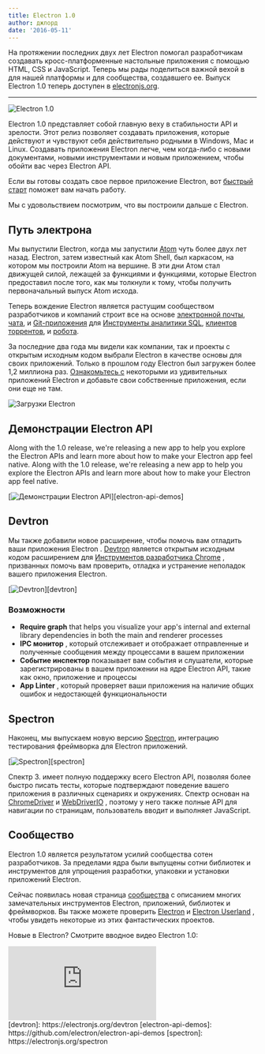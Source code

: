 ```yaml
---
title: Electron 1.0
author: джлорд
date: '2016-05-11'
---
```


На протяжении последних двух лет Electron помогал разработчикам создавать кросс-платформенные настольные приложения с помощью HTML, CSS и JavaScript. Теперь мы рады поделиться важной вехой в для нашей платформы и для сообщества, создавшего ее. Выпуск Electron 1.0 теперь доступен в [electronjs.org](https://electronjs.org).

---

![Electron 1.0](https://cloud.githubusercontent.com/assets/378023/15007352/315f5eea-1213-11e6-984e-21f5dab31267.png)

Electron 1.0 представляет собой главную веху в стабильности API и зрелости. Этот релиз позволяет создавать приложения, которые действуют и чувствуют себя действительно родными в Windows, Mac и Linux. Создавать приложения Electron легче, чем когда-либо с новыми документами, новыми инструментами и новым приложением, чтобы обойти вас через Electron API.

Если вы готовы создать свое первое приложение Electron, вот [быстрый старт](https://electronjs.org/docs/tutorial/quick-start) поможет вам начать работу.

Мы с удовольствием посмотрим, что вы построили дальше с Electron.

## Путь электрона

Мы выпустили Electron, когда мы запустили [Atom](https://atom.io) чуть более двух лет назад. Electron, затем известный как Atom Shell, был каркасом, на котором мы построили Atom на вершине. В эти дни Атом стал движущей силой, лежащей за функциями и функциями, которые Electron предоставил после того, как мы толкнули к тому, чтобы получить первоначальный выпуск Atom исхода.

Теперь вождение Electron является растущим сообществом разработчиков и компаний строит все на основе [электронной почты](https://nylas.com), [чата](https://slack.com), и [Git-приложения](https://www.gitkraken.com) для [Инструменты аналитики SQL](https://www.wagonhq.com), [клиентов торрентов](https://webtorrent.io/desktop), и [робота](https://www.jibo.com).

За последние два года мы видели как компании, так и проекты с открытым исходным кодом выбрали Electron в качестве основы для своих приложений. Только в прошлом году Electron был загружен более 1,2 миллиона раз. [Ознакомьтесь с](https://electronjs.org/apps) некоторыми из удивительных приложений Electron и добавьте свои собственные приложения, если они еще не там.

![Загрузки Electron](https://cloud.githubusercontent.com/assets/378023/15037731/af7e87e0-12d8-11e6-94e2-117c360d0ac9.png)

## Демонстрации Electron API

Along with the 1.0 release, we're releasing a new app to help you explore the Electron APIs and learn more about how to make your Electron app feel native. Along with the 1.0 release, we're releasing a new app to help you explore the Electron APIs and learn more about how to make your Electron app feel native.

[![Демонстрации Electron API](https://cloud.githubusercontent.com/assets/378023/15138216/590acba4-16c9-11e6-863c-bdb0d3ef3eaa.png)][electron-api-demos]

## Devtron

Мы также добавили новое расширение, чтобы помочь вам отладить ваши приложения Electron . [Devtron](https://electronjs.org/devtron) является открытым исходным кодом расширением для [Инструментов разработчика Chrome](https://developer.chrome.com/devtools) , призванных помочь вам проверить, отладка и устранение неполадок вашего приложения Electron.

[![Devtron](https://cloud.githubusercontent.com/assets/378023/15138217/590c8b06-16c9-11e6-8af6-ef96299e85bc.png)][devtron]

### Возможности

  * **Require graph** that helps you visualize your app's internal and external library dependencies in both the main and renderer processes
  * **IPC монитор** , который отслеживает и отображает отправленные и полученные сообщения между процессами в вашем приложении
  * **Событие инспектор** показывает вам события и слушатели, которые зарегистрированы в вашем приложении на ядре Electron API, такие как окно, приложение и процессы
  * **App Linter** , который проверяет ваши приложения на наличие общих ошибок и недостающей функциональности

## Spectron

Наконец, мы выпускаем новую версию [Spectron](https://electronjs.org/spectron), интеграцию тестирования фреймворка для Electron приложений.

[![Spectron](https://cloud.githubusercontent.com/assets/378023/15138218/590d50c2-16c9-11e6-9b54-2d73729fe189.png)][spectron]

Спектр 3. имеет полную поддержку всего Electron API, позволяя более быстро писать тесты, которые подтверждают поведение вашего приложения в различных сценариях и окружениях. Спектр основан на [ChromeDriver](https://sites.google.com/a/chromium.org/chromedriver) и [WebDriverIO](http://webdriver.io) , поэтому у него также полные API для навигации по страницам, пользователь вводит и выполняет JavaScript.

## Сообщество

Electron 1.0 является результатом усилий сообщества сотен разработчиков. За пределами ядра были выпущены сотни библиотек и инструментов для упрощения разработки, упаковки и установки приложений Electron.

Сейчас появилась новая страница [сообщества](https://electronjs.org/community) с описанием многих замечательных инструментов Electron, приложений, библиотек и фреймворков. Вы также можете проверить [Electron](https://github.com/electron) и [Electron Userland](https://github.com/electron-userland) , чтобы увидеть некоторые из этих фантастических проектов.

Новые в Electron? Смотрите вводное видео Electron 1.0:

<div class="video"><iframe src="https://www.youtube.com/embed/8YP_nOCO-4Q?rel=0" frameborder="0" allowfullscreen></iframe></div>
[devtron]: https://electronjs.org/devtron
[electron-api-demos]: https://github.com/electron/electron-api-demos
[spectron]: https://electronjs.org/spectron

